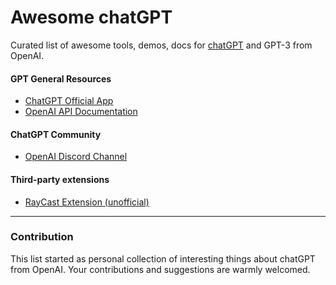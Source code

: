 # Awesome chatGPT 

Curated list of awesome tools, demos, docs for [chatGPT](https://chat.openai.com) and GPT-3 from OpenAI.

#### GPT General Resources

- [ChatGPT Official App](https://chat.openai.com)
- [OpenAI API Documentation](https://beta.openai.com/docs)

#### ChatGPT Community

- [OpenAI Discord Channel](https://discord.com/invite/openai)



#### Third-party extensions

- [RayCast Extension (unofficial)](https://github.com/abielzulio/chatgpt-raycast)


---

### Contribution

This list started as personal collection of interesting things about chatGPT from OpenAI. Your contributions and suggestions are warmly welcomed.

